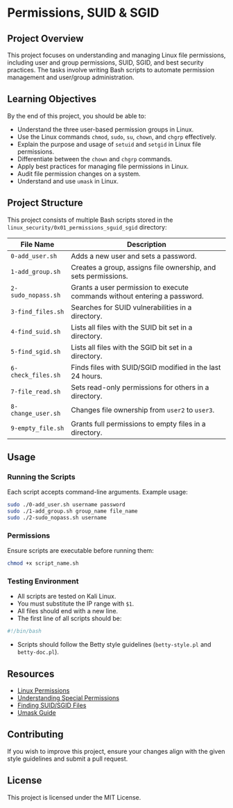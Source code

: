 # Permissions, SUID & SGID

## Project Overview
This project focuses on understanding and managing Linux file permissions, including user and group permissions, SUID, SGID, and best security practices. The tasks involve writing Bash scripts to automate permission management and user/group administration.

## Learning Objectives
By the end of this project, you should be able to:
- Understand the three user-based permission groups in Linux.
- Use the Linux commands `chmod`, `sudo`, `su`, `chown`, and `chgrp` effectively.
- Explain the purpose and usage of `setuid` and `setgid` in Linux file permissions.
- Differentiate between the `chown` and `chgrp` commands.
- Apply best practices for managing file permissions in Linux.
- Audit file permission changes on a system.
- Understand and use `umask` in Linux.

## Project Structure
This project consists of multiple Bash scripts stored in the `linux_security/0x01_permissions_sguid_sgid` directory:

| File Name | Description |
|-----------|-------------|
| `0-add_user.sh` | Adds a new user and sets a password. |
| `1-add_group.sh` | Creates a group, assigns file ownership, and sets permissions. |
| `2-sudo_nopass.sh` | Grants a user permission to execute commands without entering a password. |
| `3-find_files.sh` | Searches for SUID vulnerabilities in a directory. |
| `4-find_suid.sh` | Lists all files with the SUID bit set in a directory. |
| `5-find_sgid.sh` | Lists all files with the SGID bit set in a directory. |
| `6-check_files.sh` | Finds files with SUID/SGID modified in the last 24 hours. |
| `7-file_read.sh` | Sets read-only permissions for others in a directory. |
| `8-change_user.sh` | Changes file ownership from `user2` to `user3`. |
| `9-empty_file.sh` | Grants full permissions to empty files in a directory. |

## Usage
### Running the Scripts
Each script accepts command-line arguments. Example usage:
```bash
sudo ./0-add_user.sh username password
sudo ./1-add_group.sh group_name file_name
sudo ./2-sudo_nopass.sh username
```
### Permissions
Ensure scripts are executable before running them:
```bash
chmod +x script_name.sh
```
### Testing Environment
- All scripts are tested on Kali Linux.
- You must substitute the IP range with `$1`.
- All files should end with a new line.
- The first line of all scripts should be:
```bash
#!/bin/bash
```
- Scripts should follow the Betty style guidelines (`betty-style.pl` and `betty-doc.pl`).

## Resources
- [Linux Permissions](https://linux.die.net/man/1/chmod)
- [Understanding Special Permissions](https://linux.die.net/man/8/chown)
- [Finding SUID/SGID Files](https://linux.die.net/man/8/find)
- [Umask Guide](https://linux.die.net/man/2/umask)

## Contributing
If you wish to improve this project, ensure your changes align with the given style guidelines and submit a pull request.

## License
This project is licensed under the MIT License.